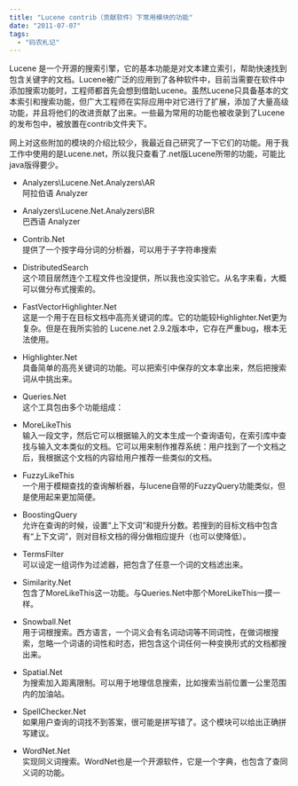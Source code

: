 ```yaml
---
title: "Lucene contrib（贡献软件）下常用模块的功能"
date: "2011-07-07"
tags: 
  - "码农札记"
---
```


Lucene 是一个开源的搜索引擎，它的基本功能是对文本建立索引，帮助快速找到包含关键字的文档。Lucene被广泛的应用到了各种软件中，目前当需要在软件中添加搜索功能时，工程师都首先会想到借助Lucene。虽然Lucene只具备基本的文本索引和搜索功能，但广大工程师在实际应用中对它进行了扩展，添加了大量高级功能，并且将他们的改进贡献了出来。一些最为常用的功能也被收录到了Lucene的发布包中，被放置在contrib文件夹下。

网上对这些附加的模块的介绍比较少，我最近自己研究了一下它们的功能。用于我工作中使用的是Lucene.net，所以我只查看了.net版Lucene所带的功能，可能比java版得要少。

- Analyzers\\Lucene.Net.Analyzers\\AR  
    阿拉伯语 Analyzer
- Analyzers\\Lucene.Net.Analyzers\\BR  
    巴西语 Analyzer
- Contrib.Net  
    提供了一个按字母分词的分析器，可以用于子字符串搜索
- DistributedSearch  
    这个项目居然连个工程文件也没提供，所以我也没实验它。从名字来看，大概可以做分布式搜索的。
- FastVectorHighlighter.Net  
    这是一个用于在目标文档中高亮关键词的库。它的功能较Highlighter.Net更为复杂。但是在我所实验的 Lucene.net 2.9.2版本中，它存在严重bug，根本无法使用。
- Highlighter.Net  
    具备简单的高亮关键词的功能。可以把索引中保存的文本拿出来，然后把搜索词从中挑出来。
- Queries.Net  
    这个工具包由多个功能组成：

- MoreLikeThis  
    输入一段文字，然后它可以根据输入的文本生成一个查询语句，在索引库中查找与输入文本类似的文档。它可以用来制作推荐系统：用户找到了一个文档之后，我根据这个文档的内容给用户推荐一些类似的文档。
- FuzzyLikeThis  
    一个用于模糊查找的查询解析器，与lucene自带的FuzzyQuery功能类似，但是使用起来更加简便。
- BoostingQuery  
    允许在查询的时候，设置“上下文词”和提升分数。若搜到的目标文档中包含有“上下文词”，则对目标文档的得分做相应提升（也可以使降低）。
- TermsFilter  
    可以设定一组词作为过滤器，把包含了任意一个词的文档滤出来。

- Similarity.Net  
    包含了MoreLikeThis这一功能。与Queries.Net中那个MoreLikeThis一摸一样。  
    
- Snowball.Net  
    用于词根搜索。西方语言，一个词义会有名词动词等不同词性，在做词根搜索，忽略一个词语的词性和时态，把包含这个词任何一种变换形式的文档都搜出来。
- Spatial.Net  
    为搜索加入距离限制。可以用于地理信息搜索，比如搜索当前位置一公里范围内的加油站。
- SpellChecker.Net  
    如果用户查询的词找不到答案，很可能是拼写错了。这个模块可以给出正确拼写建议。
- WordNet.Net  
    实现同义词搜索。WordNet也是一个开源软件，它是一个字典，也包含了查同义词的功能。
